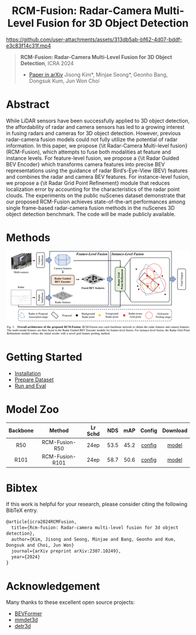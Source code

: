 <div align="center">   
  
# RCM-Fusion: Radar-Camera Multi-Level Fusion for 3D Object Detection
</div>



https://github.com/user-attachments/assets/313db5ab-bf62-4d07-bddf-e3c83f14c31f.mp4





> **RCM-Fusion: Radar-Camera Multi-Level Fusion for 3D Object Detection**, ICRA 2024
> - [Paper in arXiv](https://arxiv.org/abs/2307.10249)
> Jisong Kim*, Minjae Seong*, Geonho Bang, Dongsuk Kum, Jun Won Choi


# Abstract
While LiDAR sensors have been successfully applied to 3D object detection, the affordability of radar and camera sensors has led to a growing interest in fusing radars and cameras for 3D object detection. However, previous radar-camera fusion models could not fully utilize the potential of radar information. In this paper, we propose {\it Radar-Camera Multi-level fusion} (RCM-Fusion), which attempts to fuse both modalities at feature and instance levels. For feature-level fusion, we propose a {\it Radar Guided BEV Encoder} which transforms camera features into precise BEV representations using the guidance of radar Bird’s-Eye-View (BEV) features and combines the radar and camera BEV features. For instance-level fusion, we propose a {\it Radar Grid Point Refinement} module that reduces localization error by accounting for the characteristics of the radar point clouds. The experiments on the public nuScenes dataset demonstrate that our proposed RCM-Fusion achieves state-of-the-art performances among single frame-based radar-camera fusion methods in the nuScenes 3D object detection benchmark. The code will be made publicly available.


# Methods
![method](rcm-fusion-overall.png "model arch")


# Getting Started
- [Installation](docs/install.md) 
- [Prepare Dataset](docs/prepare_dataset.md)
- [Run and Eval](docs/getting_started.md)

# Model Zoo

| Backbone | Method | Lr Schd | NDS| mAP| Config | Download |
| :---: | :---: | :---: | :---: | :---:| :---: | :---: |
| R50 | RCM-Fusion-R50 | 24ep | 53.5|45.2 |[config](projects/configs/rcmfusion_icra/rcm-fusion_r50.py) |[model](ckpts/rcm-fusion-r50-icra-final.pth)|
| R101 | RCM-Fusion-R101 | 24ep | 58.7|50.6 |[config](projects/configs/rcmfusion_icra/rcm-fusion_r101.py) |[model](ckpts/rcm-fusion-r101-icra-final.pth)|


# Bibtex
If this work is helpful for your research, please consider citing the following BibTeX entry.

```
@article{icra2024RCMFusion,
  title={Rcm-fusion: Radar-camera multi-level fusion for 3d object detection},
  author={Kim, Jisong and Seong, Minjae and Bang, Geonho and Kum, Dongsuk and Choi, Jun Won}
  journal={arXiv preprint arXiv:2307.10249},
  year={2024}
}
```

# Acknowledgement

Many thanks to these excellent open source projects:
- [BEVFormer](https://github.com/fundamentalvision/BEVFormer) 
- [mmdet3d](https://github.com/open-mmlab/mmdetection3d)
- [detr3d](https://github.com/WangYueFt/detr3d)
